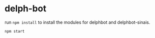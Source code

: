# delph-bot


run ```npm install``` to install the modules for delphbot and delphbot-sinais.

```npm start```
